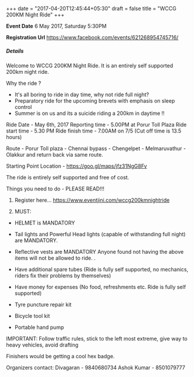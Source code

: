 +++
date = "2017-04-20T12:45:44+05:30"
draft = false
title = "WCCG 200KM Night Ride"
+++

**Event Date** 6 May 2017, Saturday 5:30PM

**Registration Url** https://www.facebook.com/events/621268954745716/
<!--more-->
##### Details

Welcome to WCCG 200KM Night Ride. It is an entirely self supported 200km night ride.

Why the ride ?
- It's all boring to ride in day time, why not ride full night? 
- Preparatory ride for the upcoming brevets with emphasis on sleep control
- Summer is on us and its a suicide riding a 200km in daytime !!

Ride Date - May 6th, 2017
Reporting time - 5.00PM at Porur Toll Plaza
Ride start time - 5.30 PM
Ride finish time - 7.00AM on 7/5 (Cut off time is 13.5 hours)

Route - 
Porur Toll plaza - Chennai bypass - Chengelpet - Melmaruvathur - Olakkur and return back via same route. 

Starting Point Location -
https://goo.gl/maps/jfz31NgG8Fv

The ride is entirely self supported and free of cost.

Things you need to do - PLEASE READ!!!

1. Register here...
https://www.eventjini.com/wccg200kmnightride

2. MUST: 
- HELMET is MANDATORY
- Tail lights and Powerful Head lights (capable of withstanding full night) are MANDATORY. 
- Reflective vests are MANDATORY 
Anyone found not having the above items will not be allowed to ride. . 

- Have additional spare tubes (Ride is fully self supported, no mechanics, riders fix their problems by themselves)
- Have money for expenses (No food, refreshments etc. Ride is fully self supported)
- Tyre puncture repair kit
- Bicycle tool kit
- Portable hand pump

IMPORTANT: Follow traffic rules, stick to the left most extreme, give way to heavy vehicles, avoid drafting

Finishers would be getting a cool hex badge.

Organizers contact:
Divagaran - 9840680734
Ashok Kumar - 8501079777
